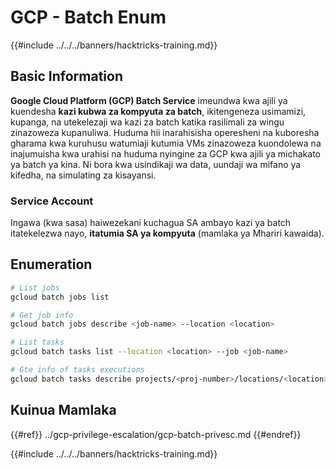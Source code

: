 # GCP - Batch Enum

{{#include ../../../banners/hacktricks-training.md}}

## Basic Information

**Google Cloud Platform (GCP) Batch Service** imeundwa kwa ajili ya kuendesha **kazi kubwa za kompyuta za batch**, ikitengeneza usimamizi, kupanga, na utekelezaji wa kazi za batch katika rasilimali za wingu zinazoweza kupanuliwa. Huduma hii inarahisisha operesheni na kuboresha gharama kwa kuruhusu watumiaji kutumia VMs zinazoweza kuondolewa na inajumuisha kwa urahisi na huduma nyingine za GCP kwa ajili ya michakato ya batch ya kina. Ni bora kwa usindikaji wa data, uundaji wa mifano ya kifedha, na simulating za kisayansi.

### Service Account

Ingawa (kwa sasa) haiwezekani kuchagua SA ambayo kazi ya batch itatekelezwa nayo, **itatumia SA ya kompyuta** (mamlaka ya Mhariri kawaida). 

## Enumeration
```bash
# List jobs
gcloud batch jobs list

# Get job info
gcloud batch jobs describe <job-name> --location <location>

# List tasks
gcloud batch tasks list --location <location> --job <job-name>

# Gte info of tasks executions
gcloud batch tasks describe projects/<proj-number>/locations/<location>/jobs/<job-name>/taskGroups/<group>/tasks/<num>
```
## Kuinua Mamlaka

{{#ref}}
../gcp-privilege-escalation/gcp-batch-privesc.md
{{#endref}}

{{#include ../../../banners/hacktricks-training.md}}
